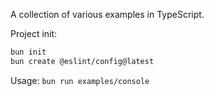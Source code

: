 A collection of various examples in TypeScript.

Project init:
```bash
bun init
bun create @eslint/config@latest
```

Usage: `bun run examples/console`
